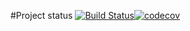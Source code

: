 #Project status [![Build Status](https://travis-ci.org/rustamSurmashev/spendSaver.svg?branch=master)](https://travis-ci.org/rustamSurmashev/spendSaver)[![codecov](https://codecov.io/gh/rustamSurmashev/spendSaver/branch/master/graph/badge.svg)](https://codecov.io/gh/rustamSurmashev/spendSaver)